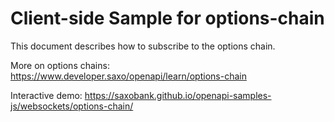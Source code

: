 # Client-side Sample for options-chain

This document describes how to subscribe to the options chain.

More on options chains: <https://www.developer.saxo/openapi/learn/options-chain>

Interactive demo: <https://saxobank.github.io/openapi-samples-js/websockets/options-chain/>
